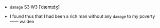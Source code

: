 - `damage` S3 W3 [ˈdæmɪdʒ]



-  I found thus that I had been a rich man without any `damage` to my poverty —— walden